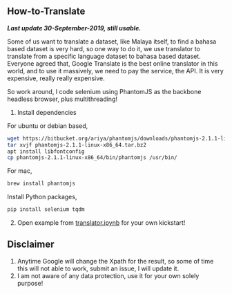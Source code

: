 ## How-to-Translate

**_Last update 30-September-2019, still usable._**

Some of us want to translate a dataset, like Malaya itself, to find a bahasa based dataset is very hard, so one way to do it, we use translator to translate from a specific language dataset to bahasa based dataset. Everyone agreed that, Google Translate is the best online translator in this world, and to use it massively, we need to pay the service, the API. It is very expensive, really really expensive.

So work around, I code selenium using PhantomJS as the backbone headless browser, plus multithreading!

1. Install dependencies

For ubuntu or debian based,
```bash
wget https://bitbucket.org/ariya/phantomjs/downloads/phantomjs-2.1.1-linux-x86_64.tar.bz2
tar xvjf phantomjs-2.1.1-linux-x86_64.tar.bz2
apt install libfontconfig
cp phantomjs-2.1.1-linux-x86_64/bin/phantomjs /usr/bin/
```

For mac,
```bash
brew install phantomjs
```

Install Python packages,
```bash
pip install selenium tqdm
```

2. Open example from [translator.ipynb](translator.ipynb) for your own kickstart!

## Disclaimer

1. Anytime Google will change the Xpath for the result, so some of time this will not able to work, submit an issue, I will update it.
2. I am not aware of any data protection, use it for your own solely purpose!

